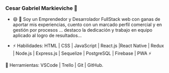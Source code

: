 ### Cesar Gabriel Markieviche 👋

- 😄 💬 Soy un Emprendedor y Desarrolador FullStack web con ganas de aportar mis experiencias, cuento con un marcado perfil comercial y en gestión por procesos ...  destaco la dedicación y trabajo en equipo aplicado al logro de resultados... 

- ⚡ Habilidades: HTML | CSS | JavaScript | React.js |React Native | Redux | Node.js | Express.js | Sequelize | PostgreSQL | Firebase | PWA ⚡

🔧 Herramientas: VSCode | Trello | Git | GitHub.


<!--
**polacomark/polacomark** is a ✨ _special_ ✨ repository because its `README.md` (this file) appears on your GitHub profile.

Here are some ideas to get you started:

 🔭  sfdfI’m currently working on ...
- 🌱 I’m currently learning ...
- 👯 I’m looking to collaborate on ...
- 🤔 I’m looking for help with ...
- 💬 Ask me about ...
- 📫 How to reach me: ...
- 😄 Pronouns: ...
- ⚡ Fun fact: ...
-->
